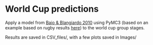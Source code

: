 # World Cup predictions

Apply a model from [Baio & Blangiardo 2010](http://discovery.ucl.ac.uk/16040/1/16040.pdf) using PyMC3 (based on an example based on rugby results [here](https://docs.pymc.io/notebooks/rugby_analytics.html)) to the world cup group stages. 

Results are saved in CSV_files/, with a few plots saved in Images/